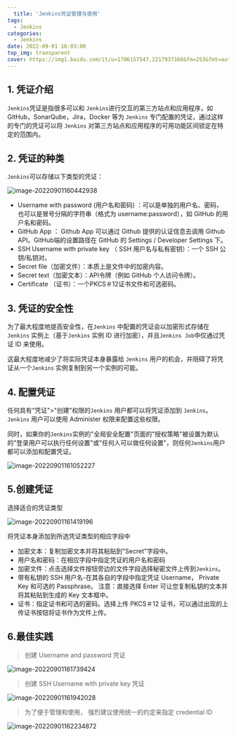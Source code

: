 ```yaml
---
  title: 'Jenkins凭证管理与使用'
tags:
  - Jenkins
categories:
  - Jenkins
date: 2022-09-01 16:03:00
top_img: transparent
cover: https://img1.baidu.com/it/u=1706157547,2217937168&fm=253&fmt=auto&app=138&f=JPG?w=889&h=500
---
```


## 1. 凭证介绍

`Jenkins`凭证是指很多可以和 `Jenkins`进行交互的第三方站点和应用程序，如 GitHub，SonarQube，Jira，Docker 等为 `Jenkins` 专门配置的凭证，通过这样的专门的凭证可以将 `Jenkins` 对第三方站点和应用程序的可用功能区间锁定在特定的范围内。

## 2. 凭证的种类

`Jenkins`可以存储以下类型的凭证：

![image-20220901160442938](https://picture-typora-bucket.oss-cn-shanghai.aliyuncs.com/typora/image-20220901160442938.png)

- Username with password (用户名和密码) ：可以是单独的用户名、密码，也可以是冒号分隔的字符串（格式为 username:password），如 GitHub 的用户名和密码。
- GitHub App ： Github App 可以通过 Github 提供的认证信息去调用 Github API。GitHub端的设置路径在 GitHub 的 Settings / Developer Settings 下。
- SSH Username with private key （ SSH 用户名与私有密钥）：一个 SSH 公钥/私钥对。
- Secret file（加密文件）：本质上是文件中的加密内容。
- Secret text（加密文本）：API令牌（例如 GitHub 个人访问令牌）。
- Certificate （证书）：一个PKCS＃12证书文件和可选密码。

## 3. 凭证的安全性

为了最大程度地提高安全性，在`Jenkins` 中配置的凭证会以加密形式存储在 `Jenkins` 实例上（基于`Jenkins` 实例 ID 进行加密），并且`Jenkins Job`中仅通过凭证 ID 来使用。

这最大程度地减少了将实际凭证本身暴露给 `Jenkins` 用户的机会，并阻碍了将凭证从一个`Jenkins` 实例复制到另一个实例的可能。

## 4. 配置凭证

任何具有"凭证">"创建"权限的`Jenkins` 用户都可以将凭证添加到 `Jenkins`。`Jenkins` 用户可以使用 Administer 权限来配置这些权限。

同时，如果你的`Jenkins`实例的"全局安全配置"页面的"授权策略"被设置为默认的"登录用户可以执行任何设置"或"任何人可以做任何设置"，则任何`Jenkins`用户都可以添加和配置凭证。

![image-20220901161052227](https://picture-typora-bucket.oss-cn-shanghai.aliyuncs.com/typora/image-20220901161052227.png)

## 5.创建凭证

选择适合的凭证类型

![image-20220901161419196](https://picture-typora-bucket.oss-cn-shanghai.aliyuncs.com/typora/image-20220901161419196.png)

将凭证本身添加到所选凭证类型的相应字段中

- 加密文本：复制加密文本并将其粘贴到"Secret"字段中。
- 用户名和密码：在相应字段中指定凭证的用户名和密码
- 加密文件：点击选择文件按钮旁边的文件字段选择秘密文件上传到`Jenkins`。
- 带有私钥的 SSH 用户名-在其各自的字段中指定凭证 Username， Private Key 和可选的 Passphrase。
  注意：直接选择 Enter 可让您复制私钥的文本并将其粘贴到生成的 Key 文本框中。
- 证书：指定证书和可选的密码。选择上传 PKCS＃12 证书，可以通过出现的上传证书按钮将证书作为文件上传。

## 6.最佳实践

>  创建 Username and password 凭证

![image-20220901161739424](https://picture-typora-bucket.oss-cn-shanghai.aliyuncs.com/typora/image-20220901161739424.png)

> 创建  SSH Username with private key  凭证

![image-20220901161942028](https://picture-typora-bucket.oss-cn-shanghai.aliyuncs.com/typora/image-20220901161942028.png)

> 为了便于管理和使用， 强烈建议使用统一的约定来指定 credential ID

![image-20220901162234872](https://picture-typora-bucket.oss-cn-shanghai.aliyuncs.com/typora/image-20220901162234872.png)
